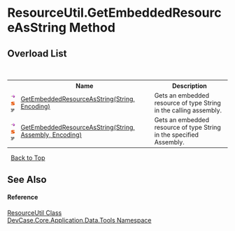 # ResourceUtil.GetEmbeddedResourceAsString Method 
 


## Overload List
&nbsp;<table><tr><th></th><th>Name</th><th>Description</th></tr><tr><td>![Public method](media/pubmethod.gif "Public method")![Static member](media/static.gif "Static member")![Code example](media/CodeExample.png "Code example")</td><td><a href="M_DevCase_Core_Application_Data_Tools_ResourceUtil_GetEmbeddedResourceAsString_1">GetEmbeddedResourceAsString(String, Encoding)</a></td><td>
Gets an embedded resource of type String in the calling assembly.</td></tr><tr><td>![Public method](media/pubmethod.gif "Public method")![Static member](media/static.gif "Static member")![Code example](media/CodeExample.png "Code example")</td><td><a href="M_DevCase_Core_Application_Data_Tools_ResourceUtil_GetEmbeddedResourceAsString">GetEmbeddedResourceAsString(String, Assembly, Encoding)</a></td><td>
Gets an embedded resource of type String in the specified Assembly.</td></tr></table>&nbsp;
<a href="#resourceutil.getembeddedresourceasstring-method">Back to Top</a>

## See Also


#### Reference
<a href="T_DevCase_Core_Application_Data_Tools_ResourceUtil">ResourceUtil Class</a><br /><a href="N_DevCase_Core_Application_Data_Tools">DevCase.Core.Application.Data.Tools Namespace</a><br />